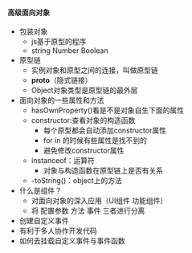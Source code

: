 ####	高级面向对象

- 包装对象
  - js基于原型的程序
  - string Number Boolean
- 原型链
  - 实例对象和原型之间的连接，叫做原型链
  - ____proto____（隐式链接）
  - Object对象类型是原型链的最外层
- 面向对象的一些属性和方法
  - hasOwnProperty()看是不是对象自生下面的属性
  - constructor:查看对象的构造函数
    - 每个原型都会自动添加constructor属性
    - for in 的时候有些属性是找不到的
    - 避免修改constructor属性
  - instanceof：运算符
    - 对象与构造函数在原型链上是否有关系
  - -toString()：object上的方法
- 什么是组件？
  - 对面向对象的深入应用（UI组件 功能组件）
  - 将 配置参数 方法 事件 三者进行分离
- 创建自定义事件
- 有利于多人协作开发代码
- 如何去挂载自定义事件与事件函数

